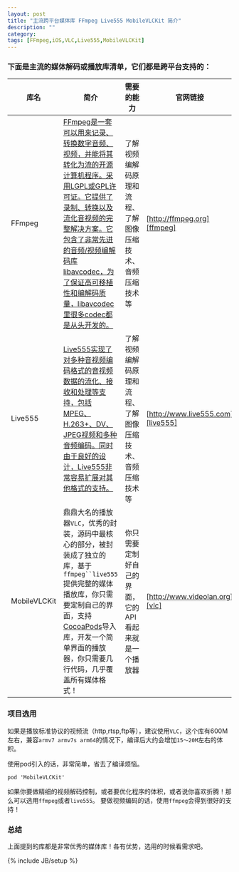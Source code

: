 ```yaml
---
layout: post
title: "主流跨平台媒体库 FFmpeg Live555 MobileVLCKit 简介"
description: ""
category:
tags: [FFmpeg,iOS,VLC,Live555,MobileVLCKit]
---
```



### 下面是主流的媒体解码或播放库清单，它们都是跨平台支持的：

库名 | 简介 | 需要的能力 | 官网链接
---- | ---- | ---- | ----
FFmpeg | [FFmpeg是一套可以用来记录、转换数字音频、视频，并能将其转化为流的开源计算机程序。采用LGPL或GPL许可证。它提供了录制、转换以及流化音视频的完整解决方案。它包含了非常先进的音频/视频编解码库libavcodec，为了保证高可移植性和编解码质量，libavcodec里很多codec都是从头开发的。][ffmpeg-info] | 了解视频编解码原理和流程、了解图像压缩技术、音频压缩技术等 | [http://ffmpeg.org][ffmpeg]
Live555 | [Live555实现了对多种音视频编码格式的音视频数据的流化、接收和处理等支持，包括MPEG、H.263+、DV、JPEG视频和多种音频编码。同时由于良好的设计，Live555非常容易扩展对其他格式的支持。][live555-info] | 了解视频编解码原理和流程、了解图像压缩技术、音频压缩技术等 | [http://www.live555.com][live555]
MobileVLCKit | 鼎鼎大名的播放器`VLC`，优秀的封装，源码中最核心的部分，被封装成了独立的库，基于`ffmpeg``live555`提供完整的媒体播放库，你只需要定制自己的界面，支持[CocoaPods][cocoapods]导入库，开发一个简单界面的播放器，你只需要几行代码，几乎覆盖所有媒体格式！| 你只需要定制好自己的界面，它的API看起来就是一个播放器 | [http://www.videolan.org][vlc]


### 项目选用
如果是播放标准协议的视频流（http,rtsp,ftp等），建议使用`VLC`，这个库有600M左右，兼容`armv7 armv7s arm64`的情况下，编译后大约会增加`15～20M`左右的体积。

使用pod引入的话，非常简单，省去了编译烦恼。

```
pod 'MobileVLCKit'
```

如果你要做精细的视频解码控制，或者要优化程序的体积，或者说你喜欢折腾！那么可以选用`ffmpeg`或者`live555`。
要做视频编码的话，使用`ffmpeg`会得到很好的支持！

### 总结
上面提到的库都是非常优秀的媒体库！各有优势，选用的时候看需求吧。

[ffmpeg]: http://ffmpeg.org
[live555]: http://www.live555.com
[vlc]: http://www.videolan.org/vlc/download-ios.html
[live555-info]: http://baike.baidu.com/link?url=moZzIWKn-UCO3DkQLDKC8N2iVzMMy8I6Zp1nWPMk0oYLYunXgxdZXsM4QMkcMUgXNsuPekumV8uPImicBm1KzK "live555_百度百科"
[ffmpeg-info]: http://baike.baidu.com/link?url=54pxUOZ324UlLmL3Ucul8F9LSw5np6adCj6JJWtERWfQd6Atps0Ybg_XLTwnTq2yzd5OSKdiKNyeD6yZ5jVCxK "ffmpeg_百度百科"
[cocoapods]: http://cocoapods.org/


{% include JB/setup %}
